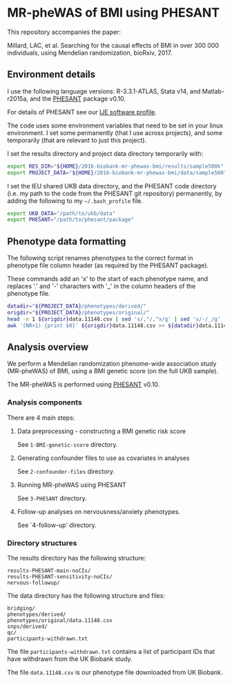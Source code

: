 
# MR-pheWAS of BMI using PHESANT

This repository accompanies the paper:

Millard, LAC, et al. Searching for the causal effects of BMI in over 300 000 individuals, using Mendelian randomization, bioRxiv, 2017.


## Environment details

I use the following language versions: R-3.3.1-ATLAS, Stata v14, and Matlab-r2015a, and the [PHESANT](https://github.com/MRCIEU/PHESANT) package v0.10.

For details of PHESANT see our [IJE software profile](https://academic.oup.com/ije/advance-article/doi/10.1093/ije/dyx204/4347232).

The code uses some environment variables that need to be set in your linux environment. 
I set some permanently (that I use across projects), and some temporarily (that are relevant to just this project).

I set the results directory and project data directory temporarily with:
```bash
export RES_DIR="${HOME}/2016-biobank-mr-phewas-bmi/results/sample500k"
export PROJECT_DATA="${HOME}/2016-biobank-mr-phewas-bmi/data/sample500"
```

I set the IEU shared UKB data directory, and the PHESANT code directory (i.e. my path to the code from the PHESANT git repository) permanently, by adding the following to my `~/.bash_profile` file.

```bash
export UKB_DATA="/path/to/ukb/data"
export PHESANT="/path/to/phesant/package"
```


## Phenotype data formatting

The following script renames phenotypes to the correct format in phenotype file column header (as required by the PHESANT package).

These commands add an 'x' to the start of each phenotype name, and replaces '.' and '-' characters with '_' in the column headers of the phenotype file.

```bash
datadir="${PROJECT_DATA}/phenotypes/derived/"
origdir="${PROJECT_DATA}/phenotypes/original/"
head -n 1 ${origdir}data.11148.csv | sed 's/,"/,"x/g' | sed 's/-/_/g' | sed 's/\./_/g' > ${datadir}data.11148-phesant_header.csv
awk '(NR>1) {print $0}' ${origdir}data.11148.csv >> ${datadir}data.11148-phesant_header.csv
```



## Analysis overview

We perform a Mendelian randomization phenome-wide association study (MR-pheWAS) of BMI, using a BMI genetic score (on the full UKB sample).

The MR-pheWAS is performed using [PHESANT](https://github.com/MRCIEU/PHESANT) v0.10.


### Analysis components

There are 4 main steps:

1. Data preprocessing - constructing a BMI genetic risk score

   See `1-BMI-genetic-score` directory.

2. Generating confounder files to use as covariates in analyses

   See `2-confounder-files` directory.

3. Running MR-pheWAS using PHESANT

   See `3-PHESANT` directory.

4. Follow-up analyses on nervousness/anxiety phenotypes.

   See `4-follow-up' directory.


### Directory structures

The results directory has the following structure:

```
results-PHESANT-main-noCIs/
results-PHESANT-sensitivity-noCIs/
nervous-followup/
```

The data directory has the following structure and files:

```
bridging/
phenotypes/derived/
phenotypes/original/data.11148.csv
snps/derived/
qc/
participants-withdrawn.txt
```

The file `participants-withdrawn.txt` contains a list of participant IDs that have withdrawn from the UK Biobank study.

The file `data.11148.csv` is our phenotype file downloaded from UK Biobank.
